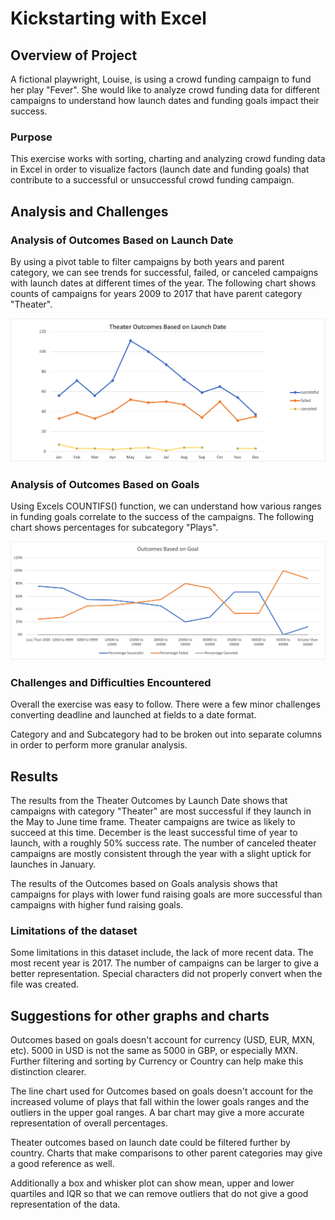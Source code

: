 # Kickstarting with Excel

## Overview of Project

A fictional playwright, Louise, is using a crowd funding campaign to fund her play "Fever".  She would like to analyze crowd funding data for different campaigns to understand how launch dates and funding goals impact their success.

### Purpose

This exercise works with sorting, charting and analyzing crowd funding data in Excel in order to visualize factors (launch date and funding goals) that contribute to a successful or unsuccessful crowd funding campaign.

## Analysis and Challenges

### Analysis of Outcomes Based on Launch Date

By using a pivot table to filter campaigns by both years and parent category, we can see trends for successful, failed, or canceled campaigns with launch dates at different times of the year. The following chart shows counts of campaigns for years 2009 to 2017 that have parent category "Theater".

![Theater Outcomes vs Launch](/Resources/Theater_Outcomes_vs_Launch.png)


### Analysis of Outcomes Based on Goals

Using Excels COUNTIFS() function, we can understand how various ranges in funding goals correlate to the success of the campaigns. The following chart shows percentages for subcategory "Plays".

![Outcomes vs Goals](/Resources/Outcomes_vs_Goals.png)

### Challenges and Difficulties Encountered

Overall the exercise was easy to follow. There were a few minor challenges converting deadline and launched at fields to a date format.

Category and and Subcategory had to be broken out into separate columns in order to perform more granular analysis.

## Results

The results from the Theater Outcomes by Launch Date shows that campaigns with category "Theater" are most successful if they launch in the May to June time frame. Theater campaigns are twice as likely to succeed at this time.  December is the least successful time of year to launch, with a roughly 50% success rate. The number of canceled theater campaigns are mostly consistent through the year with a slight uptick for launches in January.

The results of the Outcomes based on Goals analysis shows that campaigns for plays with lower fund raising goals are more successful than campaigns with higher fund raising goals.  

### Limitations of the dataset

Some limitations in this dataset include, the lack of more recent data.  The most recent year is 2017. The number of campaigns can be larger to give a better representation.  Special characters did not properly convert when the file was created. 


## Suggestions for other graphs and charts
Outcomes based on goals doesn't account for currency (USD, EUR, MXN, etc).  5000 in USD is not the same as 5000 in GBP, or especially MXN. Further filtering and sorting by Currency or Country can help make this distinction clearer.

The line chart used for Outcomes based on goals doesn't account for the increased volume of plays that fall within the lower goals ranges and the outliers in the upper goal ranges.  A bar chart may give a more accurate representation of overall percentages.

Theater outcomes based on launch date could be filtered further by country. Charts that make comparisons to other parent categories may give a good reference as well.

Additionally a box and whisker plot can show mean, upper and lower quartiles and IQR so that we can remove outliers that do not give a good representation of the data.

